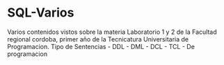# SQL-Varios
Varios contenidos vistos sobre la materia Laboratorio 1 y 2 de la Facultad regional cordoba, primer año de la Tecnicatura Universitaria de Programacion.
Tipo de Sentencias - DDL - DML - DCL - TCL - De programacion
